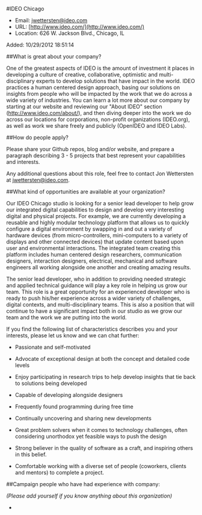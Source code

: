 
#IDEO Chicago

* Email: [jwettersten@ideo.com](mailto:jwettersten@ideo.com)
* URL: [http://www.ideo.com/](http://www.ideo.com/)
* Location: 626 W. Jackson Blvd., Chicago, IL

Added: 10/29/2012 18:51:14

##What is great about your company?

One of the greatest aspects of IDEO is the amount of investment it places in developing a culture of creative, collaborative, optimistic and multi-disciplinary experts to develop solutions that have impact in the world. IDEO practices a human centered design approach, basing our solutions on insights from people who will be impacted by the work that we do across a wide variety of industries. You can learn a lot more about our company by starting at our website and reviewing our "About IDEO" section (http://www.ideo.com/about/), and then diving deeper into the work we do across our locations for corporations, non-profit organizations (IDEO.org), as well as work we share freely and publicly (OpenIDEO and IDEO Labs). 





##How do people apply?

Please share your Github repos, blog and/or website, and prepare a paragraph describing 3 - 5 projects that best represent your capabilities and interests. 



Any additional questions about this role, feel free to contact Jon Wettersten at jwettersten@ideo.com.

##What kind of opportunities are available at your organization?

Our IDEO Chicago studio is looking for a senior lead developer to help grow our integrated digital capabilities to design and develop very interesting digital and physical projects. For example, we are currently developing a reusable and highly modular technology platform that allows us to quickly configure a digital environment by swapping in and out a variety of hardware devices (from micro-controllers, mini-computers to a variety of displays and other connected devices) that update content based upon user and environmental interactions. The integrated team creating this platform includes human centered design researchers, communication designers, interaction designers, electrical, mechanical and software engineers all working alongside one another and creating amazing results. 



The senior lead developer, who in addition to providing needed strategic and applied technical guidance will play a key role in helping us grow our team. This role is a great opportunity for an experienced developer who is ready to push his/her experience across a wider variety of challenges, digital contexts, and multi-disciplinary teams. This is also a position that will continue to have a significant impact both in our studio as we grow our team and the work we are putting into the world.



If you find the following list of characteristics describes you and your interests, please let us know and we can chat further:

- Passionate and self-motivated 

- Advocate of exceptional design at both the concept and detailed code levels

- Enjoy participating in research trips to help develop insights that tie back to solutions being developed

- Capable of developing alongside designers

- Frequently found programming during free time

- Continually uncovering and sharing new developments

- Great problem solvers when it comes to technology challenges, often considering unorthodox yet feasible ways to push the design

- Strong believer in the quality of software as a craft, and inspiring others in this belief.

- Comfortable working with a diverse set of people (coworkers, clients and mentors) to complete a project.



##Campaign people who have had experience with company:

*(Please add yourself if you know anything about this organization)*

* 


    